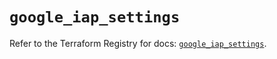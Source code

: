 # `google_iap_settings`

Refer to the Terraform Registry for docs: [`google_iap_settings`](https://registry.terraform.io/providers/hashicorp/google-beta/6.34.1/docs/resources/google_iap_settings).
